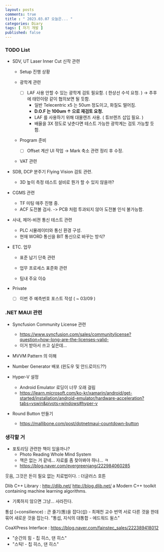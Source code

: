 ```yaml
---
layout: posts
comments: true
title : " 2023.03.07 오늘은... "
categories: Diary
tags: [ 자기 개발 ]
published: false
---
```


### TODO List

- SDV, UT Laser Inner Cut 신작 관련

  - Setup 진행 상황

  - 광학계 관련
    - [ ] LAF 사용 안할 수 있는 광학계 검토 필요함. ( 한상선 수석 요청. ) → 추후에 태민이랑 같이 협의보면 될 듯함.
      - 일반 Telecentric x5 는 50um 정도이고, 화질도 떨어짐.
      - **D.O.F 는 100um ↑ 으로 재검토 요청.**
      - LAF 를 사용하기 위해 대물렌즈 사용. ( 튜브렌즈 삽입 필요. )
      - 배율을 3X 정도로 낮춘다면 테스트 가능한 광학계는 검토 가능할 듯 함.

  - Program 준비
    - [ ] Offset 계산 UI 작업 → Mark 축소 관련 정리 후 수정.

  - VAT 관련

- SDB, DCP 분주기 Flying Vision 검토 관련.
  - 3D 높이 측정 테스트 설비로 뭔가 할 수 있지 않을까?

- CGMS 관련
  - TF 미팅 매주 진행 중.
  - ACF 도전볼 검사. -> PCB 처럼 투과되지 않아 도전볼 인식 불가능함.

- 사내, 제어-비젼 통신 테스트 관련
  - PLC 시뮬레이터와 통신 환경 구성.
  - 현재 WORD 통신을 BIT 통신으로 바꾸는 방식?

- ETC. 업무
  - 표준 납기 단축 관련

  - 업무 프로세스 표준화 관련

  - 팀내 주요 이슈

- Private
  - [ ] 이번 주 예측번호 포스트 작성 ( ~ 03/09 )

### .NET MAUI 관련

- Syncfusion Community License 관련
  - <https://www.syncfusion.com/sales/communitylicense?question=how-long-are-the-licenses-valid->
  - 이거 받아서 쓰고 싶은데...

- MVVM Pattern 의 이해

- Number Generator 배포 (윈도우 및 안드로이드??)

- Hyper-V 설정
  - Android Emulator 로딩이 너무 오래 걸림
  - <https://learn.microsoft.com/ko-kr/xamarin/android/get-started/installation/android-emulator/hardware-acceleration?tabs=vswin&pivots=windows#hyper-v>

- Round Button 만들기
  - <https://mallibone.com/post/dotnetmaui-countdown-button>

### 생각할 거

- 포토리딩 관련한 책이 있을까나?
  - Photo Reading Whole Mind System
  - 책은 없는 거 같네... 자료를 좀 찾아봐야 하나... ㅋ
  - <https://blog.naver.com/evergreenjang/222984060285>

웃음, 그것은 돈이 필요 없는 치료법이다.
 : 더글러스 호튼

Dlib C++ Library
 : <http://dlib.net/>
   <http://blog.dlib.net/>
   a Modern C++ toolkit containing machine learning algorithms.

- 기록하지 않으면 그냥... 사라진다.

통섭 (=consilience)
 : 큰 줄기(통)을 잡다(섭) - 최재천 교수 번역
   서로 다른 것을 한데 묶어 새로운 것을 잡는다.
   "통섭, 지식의 대통합 - 에드워드 윌스"

CoaXPress Interface
 : <https://blog.naver.com/fainstec_sales/222389418012>

- "순간의 힘 - 칩 히스, 댄 히스"
- "스틱! - 칩 히스, 댄 히스"
